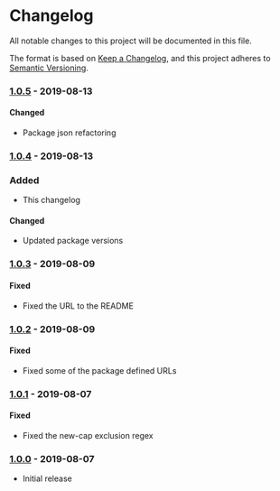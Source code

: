 # Changelog
All notable changes to this project will be documented in this file.

The format is based on [Keep a Changelog](https://keepachangelog.com/en/1.0.0/),
and this project adheres to [Semantic Versioning](https://semver.org/spec/v2.0.0.html).

### [1.0.5] - 2019-08-13
#### Changed
- Package json refactoring

### [1.0.4] - 2019-08-13
### Added
- This changelog

#### Changed
- Updated package versions

### [1.0.3] - 2019-08-09
#### Fixed
- Fixed the URL to the README

### [1.0.2] - 2019-08-09
#### Fixed
- Fixed some of the package defined URLs

### [1.0.1] - 2019-08-07
#### Fixed
- Fixed the new-cap exclusion regex

### [1.0.0] - 2019-08-07
- Initial release

[1.0.5]: https://github.com/RWS-NL/air-node-packages/compare/eslint-v1.0.4...eslint-v1.0.5
[1.0.4]: https://github.com/RWS-NL/air-node-packages/compare/eslint-v1.0.3...eslint-v1.0.4
[1.0.3]: https://github.com/RWS-NL/air-node-packages/compare/eslint-v1.0.2...eslint-v1.0.3
[1.0.2]: https://github.com/RWS-NL/air-node-packages/compare/eslint-v1.0.1...eslint-v1.0.2
[1.0.1]: https://github.com/RWS-NL/air-node-packages/compare/eslint-v1.0.0...eslint-v1.0.1
[1.0.0]: https://github.com/RWS-NL/air-node-packages/releases/tag/eslint-v1.0.0